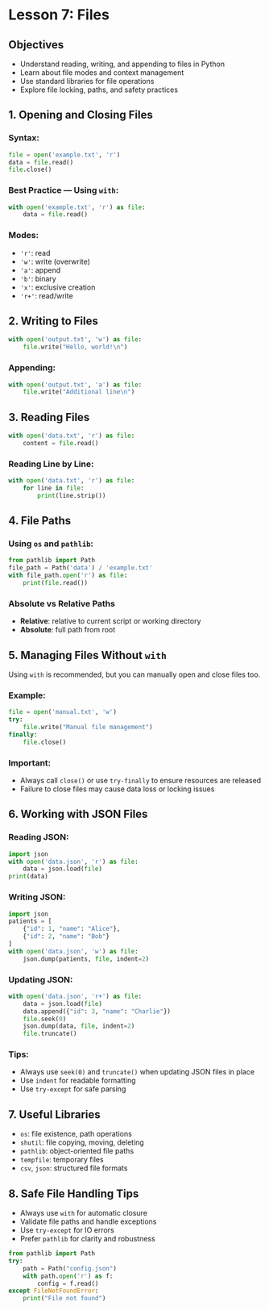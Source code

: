 # Lesson 7: Files

## Objectives

* Understand reading, writing, and appending to files in Python
* Learn about file modes and context management
* Use standard libraries for file operations
* Explore file locking, paths, and safety practices


## 1. Opening and Closing Files

### Syntax:

```python
file = open('example.txt', 'r')
data = file.read()
file.close()
```

### Best Practice — Using `with`:

```python
with open('example.txt', 'r') as file:
    data = file.read()
```

### Modes:

* `'r'`: read
* `'w'`: write (overwrite)
* `'a'`: append
* `'b'`: binary
* `'x'`: exclusive creation
* `'r+'`: read/write


## 2. Writing to Files

```python
with open('output.txt', 'w') as file:
    file.write("Hello, world!\n")
```

### Appending:

```python
with open('output.txt', 'a') as file:
    file.write("Additional line\n")
```


## 3. Reading Files

```python
with open('data.txt', 'r') as file:
    content = file.read()
```

### Reading Line by Line:

```python
with open('data.txt', 'r') as file:
    for line in file:
        print(line.strip())
```


## 4. File Paths

### Using `os` and `pathlib`:

```python
from pathlib import Path
file_path = Path('data') / 'example.txt'
with file_path.open('r') as file:
    print(file.read())
```

### Absolute vs Relative Paths

* **Relative**: relative to current script or working directory
* **Absolute**: full path from root


## 5. Managing Files Without `with`

Using `with` is recommended, but you can manually open and close files too.

### Example:

```python
file = open('manual.txt', 'w')
try:
    file.write("Manual file management")
finally:
    file.close()
```

### Important:

* Always call `close()` or use `try-finally` to ensure resources are released
* Failure to close files may cause data loss or locking issues


## 6. Working with JSON Files

### Reading JSON:

```python
import json
with open('data.json', 'r') as file:
    data = json.load(file)
print(data)
```

### Writing JSON:

```python
import json
patients = [
    {"id": 1, "name": "Alice"},
    {"id": 2, "name": "Bob"}
]
with open('data.json', 'w') as file:
    json.dump(patients, file, indent=2)
```

### Updating JSON:

```python
with open('data.json', 'r+') as file:
    data = json.load(file)
    data.append({"id": 3, "name": "Charlie"})
    file.seek(0)
    json.dump(data, file, indent=2)
    file.truncate()
```

### Tips:

* Always use `seek(0)` and `truncate()` when updating JSON files in place
* Use `indent` for readable formatting
* Use `try-except` for safe parsing


## 7. Useful Libraries

* `os`: file existence, path operations
* `shutil`: file copying, moving, deleting
* `pathlib`: object-oriented file paths
* `tempfile`: temporary files
* `csv`, `json`: structured file formats


## 8. Safe File Handling Tips

* Always use `with` for automatic closure
* Validate file paths and handle exceptions
* Use `try-except` for IO errors
* Prefer `pathlib` for clarity and robustness

```python
from pathlib import Path
try:
    path = Path("config.json")
    with path.open('r') as f:
        config = f.read()
except FileNotFoundError:
    print("File not found")
```
